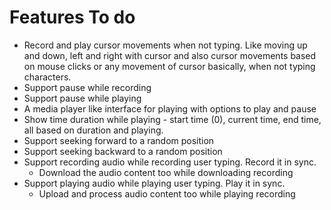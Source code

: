 # Features To do

- Record and play cursor movements when not typing. Like moving up and down,
  left and right with cursor and also cursor movements based on mouse clicks or
  any movement of cursor basically, when not typing characters.
- Support pause while recording
- Support pause while playing
- A media player like interface for playing with options to play and pause
- Show time duration while playing - start time (0), current time, end time,
  all based on duration and playing.
- Support seeking forward to a random position
- Support seeking backward to a random position
- Support recording audio while recording user typing. Record it in sync.
  - Download the audio content too while downloading recording
- Support playing audio while playing user typing. Play it in sync.
  - Upload and process audio content too while playing recording
